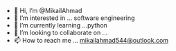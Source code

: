 - 👋 Hi, I’m @MikailAhmad
- 👀 I’m interested in ... software engineering
- 🌱 I’m currently learning ...python
- 💞️ I’m looking to collaborate on ...
- 📫 How to reach me ... mikailahmad544@outlook.com

<!---
MikailAhmad/MikailAhmad is a ✨ special ✨ repository because its `README.md` (this file) appears on your GitHub profile.
You can click the Preview link to take a look at your changes.
--->
